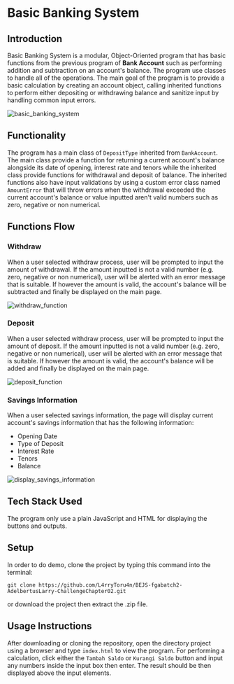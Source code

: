 # Basic Banking System
## Introduction
Basic Banking System is a modular, Object-Oriented program that has basic functions from the previous program of **Bank Account** such as performing addition and subtraction on an account's balance. The program use classes to handle all of the operations. The main goal of the program is to provide a basic calculation by creating an account object, calling inherited functions to perform either depositing or withdrawing balance and sanitize input by handling common input errors.

![basic_banking_system](https://github.com/user-attachments/assets/58e2626a-3028-4246-ba37-a0fd5c64890c)

## Functionality
The program has a main class of `DepositType` inherited from `BankAccount`. The main class provide a function for returning a current account's balance alongside its date of opening, interest rate and tenors while the inherited class provide functions for withdrawal and deposit of balance. The inherited functions also have input validations by using a custom error class named `AmountError` that will throw errors when the withdrawal exceeded the current account's balance or value inputted aren't valid numbers such as zero, negative or non numerical.

## Functions Flow
### Withdraw
When a user selected withdraw process, user will be prompted to input the amount of withdrawal. If the amount inputted is not a valid number (e.g. zero, negative or non numerical), user will be alerted with an error message that is suitable. If however the amount is valid, the account's balance will be subtracted and finally be displayed on the main page.

![withdraw_function](https://github.com/user-attachments/assets/3ef1ee48-2c5a-4f68-9fa7-51a9f88dfb9a)

### Deposit
When a user selected withdraw process, user will be prompted to input the amount of deposit. If the amount inputted is not a valid number (e.g. zero, negative or non numerical), user will be alerted with an error message that is suitable. If however the amount is valid, the account's balance will be added and finally be displayed on the main page.

![deposit_function](https://github.com/user-attachments/assets/eb0b45c2-94b6-4e21-b75c-9e59e72e0b9b)

### Savings Information
When a user selected savings information, the page will display current account's savings information that has the following information: 
- Opening Date
- Type of Deposit
- Interest Rate
- Tenors
- Balance

![display_savings_information](https://github.com/user-attachments/assets/b83b7130-e7e6-4d41-bd26-10b47aa12720)

## Tech Stack Used
The program only use a plain JavaScript and HTML for displaying the buttons and outputs.

## Setup
In order to do demo, clone the project by typing this command into the terminal: 
```
git clone https://github.com/L4rryToru4n/BEJS-fgabatch2-AdelbertusLarry-ChallengeChapter02.git
```
or download the project then extract the .zip file.

## Usage Instructions
After downloading or cloning the repository, open the directory project using a browser and type `index.html` to view the program. For performing a calculation, click either the `Tambah Saldo` or `Kurangi Saldo` button and input any numbers inside the input box then enter. The result should be then displayed above the input elements.
